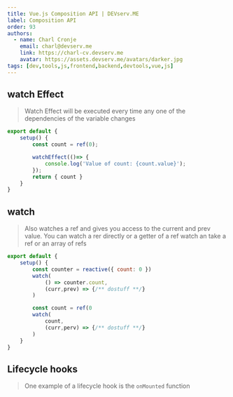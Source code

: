 ```yaml
---
title: Vue.js Composition API | DEVserv.ME
label: Composition API
order: 93
authors:
  - name: Charl Cronje
    email: charl@devserv.me
    link: https://charl-cv.devserv.me
    avatar: https://assets.devserv.me/avatars/darker.jpg
tags: [dev,tools,js,frontend,backend,devtools,vue,js]
---
```

## watch Effect

> Watch Effect will be executed every time any one of the dependencies of the variable changes

```js
export default {
    setup() {
        const count = ref(0);

        watchEffect(()=> {
            console.log('Value of count: {count.value}');
        });
        return { count }
    }
} 
```

## watch

> Also watches a ref and gives you access to the current and prev value. You can watch a rer directly or a getter of a ref
> watch an take a ref or an array of refs

```js
export default {
    setup() {
        const counter = reactive({ count: 0 })
        watch(
            () => counter.count,
            (curr,prev) => {/** dostuff **/}
        ) 

        const count = ref(0
        watch(
            count,
            (curr,perv) => {/** dostuff **/}
        )
    }
}
```

## Lifecycle hooks

> One example of a lifecycle hook is the `onMounted` function
